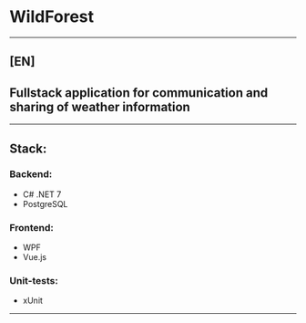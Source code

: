 # WildForest
---
## [EN]
## Fullstack application for communication and sharing of weather information
---
## Stack:
### Backend:
* C# .NET 7
* PostgreSQL
### Frontend:
* WPF
* Vue.js
### Unit-tests:
* xUnit
---
